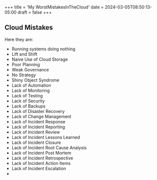 +++
title = 'My WorstMistakesInTheCloud'
date = 2024-03-05T08:50:13-05:00
draft = false
+++

## Cloud Mistakes


Here they are:

- Running systems doing nothing
- Lift and Shift
- Naive Use of Cloud Storage
- Poor Planning
- Weak Governance 
- No Strategy
- Shiny Object Syndrome
- Lack of Automation
- Lack of Monitoring
- Lack of Testing
- Lack of Security
- Lack of Backups
- Lack of Disaster Recovery
- Lack of Change Management
- Lack of Incident Response
- Lack of Incident Reporting
- Lack of Incident Review
- Lack of Incident Lessons Learned
- Lack of Incident Closure
- Lack of Incident Root Cause Analysis
- Lack of Incident Post Mortem
- Lack of Incident Retrospective
- Lack of Incident Action Items
- Lack of Incident Escalation
- 
